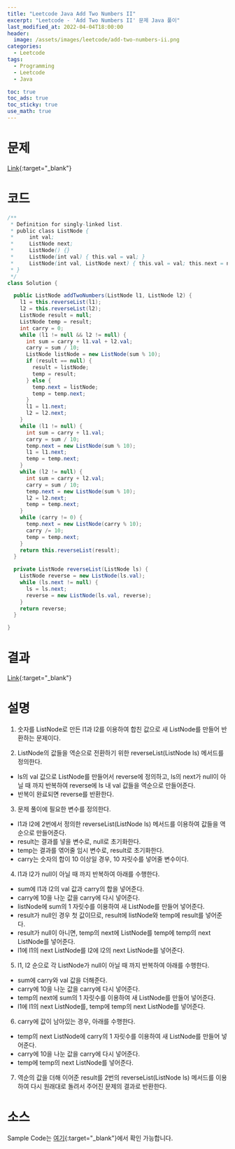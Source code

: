 ```yaml
---
title: "Leetcode Java Add Two Numbers II"
excerpt: "Leetcode - 'Add Two Numbers II' 문제 Java 풀이"
last_modified_at: 2022-04-04T18:00:00
header:
  image: /assets/images/leetcode/add-two-numbers-ii.png
categories:
  - Leetcode
tags:
  - Programming
  - Leetcode
  - Java

toc: true
toc_ads: true
toc_sticky: true
use_math: true
---
```

# 문제
[Link](https://leetcode.com/problems/add-two-numbers-ii/){:target="_blank"}

# 코드
```java
/**
 * Definition for singly-linked list.
 * public class ListNode {
 *     int val;
 *     ListNode next;
 *     ListNode() {}
 *     ListNode(int val) { this.val = val; }
 *     ListNode(int val, ListNode next) { this.val = val; this.next = next; }
 * }
 */
class Solution {

  public ListNode addTwoNumbers(ListNode l1, ListNode l2) {
    l1 = this.reverseList(l1);
    l2 = this.reverseList(l2);
    ListNode result = null;
    ListNode temp = result;
    int carry = 0;
    while (l1 != null && l2 != null) {
      int sum = carry + l1.val + l2.val;
      carry = sum / 10;
      ListNode listNode = new ListNode(sum % 10);
      if (result == null) {
        result = listNode;
        temp = result;
      } else {
        temp.next = listNode;
        temp = temp.next;
      }
      l1 = l1.next;
      l2 = l2.next;
    }
    while (l1 != null) {
      int sum = carry + l1.val;
      carry = sum / 10;
      temp.next = new ListNode(sum % 10);
      l1 = l1.next;
      temp = temp.next;
    }
    while (l2 != null) {
      int sum = carry + l2.val;
      carry = sum / 10;
      temp.next = new ListNode(sum % 10);
      l2 = l2.next;
      temp = temp.next;
    }
    while (carry != 0) {
      temp.next = new ListNode(carry % 10);
      carry /= 10;
      temp = temp.next;
    }
    return this.reverseList(result);
  }

  private ListNode reverseList(ListNode ls) {
    ListNode reverse = new ListNode(ls.val);
    while (ls.next != null) {
      ls = ls.next;
      reverse = new ListNode(ls.val, reverse);
    }
    return reverse;
  }

}
```

# 결과
[Link](https://leetcode.com/submissions/detail/673560144/){:target="_blank"}

# 설명
1. 숫자를 ListNode로 만든 l1과 l2를 이용하여 합친 값으로 새 ListNode를 만들어 반환하는 문제이다.

2. ListNode의 값들을 역순으로 전환하기 위한 reverseList(ListNode ls) 메서드를 정의한다.
- ls의 val 값으로 ListNode를 만들어서 reverse에 정의하고, ls의 next가 null이 아닐 때 까지 반복하여 reverse에 ls 내 val 값들을 역순으로 만들어준다.
- 반복이 완료되면 reverse를 반환한다.

3. 문제 풀이에 필요한 변수를 정의한다.
- l1과 l2에 2번에서 정의한 reverseList(ListNode ls) 메서드를 이용하여 값들을 역순으로 만들어준다.
- result는 결과를 넣을 변수로, null로 초기화한다.
- temp는 결과를 엮어줄 임시 변수로, result로 초기화한다.
- carry는 숫자의 합이 10 이상일 경우, 10 자릿수를 넣어줄 변수이다.

4. l1과 l2가 null이 아닐 때 까지 반복하여 아래를 수행한다.
- sum에 l1과 l2의 val 값과 carry의 합을 넣어준다.
- carry에 10을 나눈 값을 carry에 다시 넣어준다.
- listNode에 sum의 1 자릿수를 이용하여 새 ListNode를 만들어 넣어준다.
- result가 null인 경우 첫 값이므로, result에 listNode와 temp에 result를 넣어준다.
- result가 null이 아니면, temp의 next에 ListNode를 temp에 temp의 next ListNode를 넣어준다.
- l1에 l1의 next ListNode를 l2에 l2의 next ListNode를 넣어준다.

5. l1, l2 순으로 각 ListNode가 null이 아닐 때 까지 반복하여 아래를 수행한다.
- sum에 carry와 val 값을 더해준다.
- carry에 10을 나눈 값을 carry에 다시 넣어준다.
- temp의 next에 sum의 1 자릿수를 이용하여 새 ListNode를 만들어 넣어준다.
- l1에 l1의 next ListNode를, temp에 temp의 next ListNode를 넣어준다.

6. carry에 값이 남아있는 경우, 아래를 수행한다.
- temp의 next ListNode에 carry의 1 자릿수를 이용하여 새 ListNode를 만들어 넣어준다.
- carry에 10을 나눈 값을 carry에 다시 넣어준다.
- temp에 temp의 next ListNode를 넣어준다.

7. 역순의 값을 더해 이어준 result를 2번의 reverseList(ListNode ls) 메서드를 이용하여 다시 원래대로 돌려서 주어진 문제의 결과로 반환한다.

# 소스
Sample Code는 [여기](https://github.com/GracefulSoul/leetcode/blob/master/src/main/java/gracefulsoul/problems/AddTwoNumbersII.java){:target="_blank"}에서 확인 가능합니다.